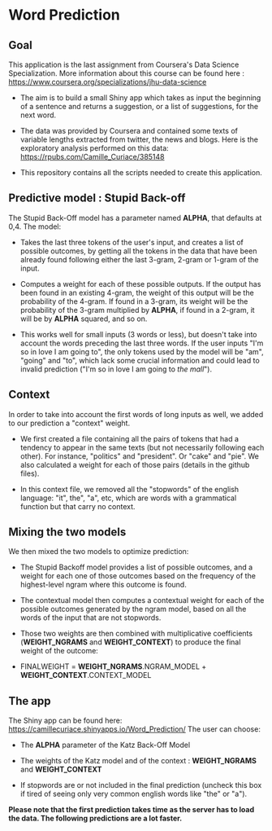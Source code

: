 
# Word Prediction

## Goal

This application is the last assignment from Coursera's Data Science Specialization. More information about this course can be found here : https://www.coursera.org/specializations/jhu-data-science 

- The aim is to build a small Shiny app which takes as input the beginning of a sentence and returns a suggestion, or a list of suggestions, for the next word. 

- The data was provided by Coursera and contained some texts of variable lengths extracted from twitter, the news and blogs. Here is the exploratory analysis performed on this data: https://rpubs.com/Camille_Curiace/385148

- This repository contains all the scripts needed to create this application.


## Predictive model : Stupid Back-off


The Stupid Back-Off model has a parameter named **ALPHA**, that defaults at 0,4. The model:  

- Takes the last three tokens of the user's input, and creates a list of possible outcomes, by getting all the tokens in the data that have been already found following either the last 3-gram, 2-gram or 1-gram of the input.  

- Computes a weight for each of these possible outputs. If the output has been found in an existing 4-gram, the weight of this output will be the probability of the 4-gram. If found in a 3-gram, its weight will be the probability of the 3-gram multiplied by **ALPHA**, if found in a 2-gram, it will be by **ALPHA** squared, and so on.  

- This works well for small inputs (3 words or less), but doesn't take into account the words preceding the last three words. If the user inputs "I'm so in love I am going to", the only tokens used by the model will be "am", "going" and "to", which lack some crucial information and could lead to invalid prediction ("I'm so in love I am going to *the mall*").


## Context

In order to take into account the first words of long inputs as well, we added to our prediction a "context" weight.  

- We first created a file containing all the pairs of tokens that had a tendency to appear in the same texts (but not necessarily following each other). For instance, "politics" and "president". Or "cake" and "pie". We also calculated a weight for each of those pairs (details in the github files).  

- In this context file, we removed all the "stopwords" of the english language: "it", the", "a", etc, which are words with a grammatical function but that carry no context.


## Mixing the two models  

We then mixed the two models to optimize prediction:  

- The Stupid Backoff model provides a list of possible outcomes, and a weight for each one of those outcomes based on the frequency of the highest-level ngram where this outcome is found.   

- The contextual model then computes a contextual weight for each of the possible outcomes generated by the ngram model, based on all the words of the input that are not stopwords.   

- Those two weights are then combined with multiplicative coefficients (**WEIGHT_NGRAMS** and **WEIGHT_CONTEXT**) to produce the final weight of the outcome:  

- FINALWEIGHT =  **WEIGHT_NGRAMS**.NGRAM_MODEL + **WEIGHT_CONTEXT**.CONTEXT_MODEL


## The app

The Shiny app can be found here:  https://camillecuriace.shinyapps.io/Word_Prediction/
The user can choose:  

- The **ALPHA** parameter of the Katz Back-Off Model  

- The weights of the Katz model and of the context : **WEIGHT_NGRAMS** and **WEIGHT_CONTEXT**  

- If stopwords are or not included in the final prediction (uncheck this box if tired of seeing only very common english words like "the" or "a").

**Please note that the first prediction takes time as the server has to load the data. The following predictions are a lot faster.**


